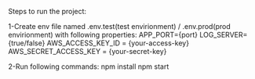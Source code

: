 Steps to run the project:

1-Create env file named .env.test(test envirionment) / .env.prod(prod envirionment)
with following properties:
  APP_PORT={port}
  LOG_SERVER={true/false}
  AWS_ACCESS_KEY_ID = {your-access-key}
  AWS_SECRET_ACCESS_KEY = {your-secret-key}

2-Run following commands:
  npm install
  npm start
